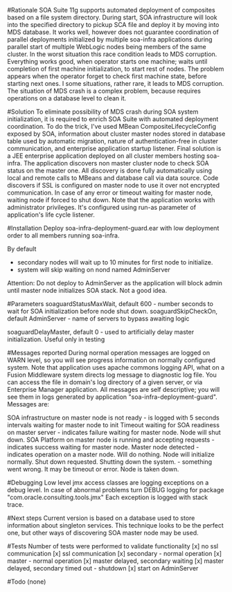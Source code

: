 #Rationale
SOA Suite 11g supports automated deployment of composites based on a file system directory. During start, SOA infrastructure will look into the specified directory to pickup SCA file and deploy it by moving into MDS database. It works well, however does not guarantee coordination of parallel deployments initialized by multiple soa-infra applications during parallel start of multiple WebLogic nodes being members of the same cluster. In the worst situation this race condition leads to MDS corruption. Everything works good, when operator starts one machine; waits until completion of first machine initialization, to start rest of nodes. The problem appears when the operator forget to check first machine state, before starting next ones. I some situations, rather rare, it leads to MDS corruption. The situation of MDS crash is a complex problem, because requires operations on a database level to clean it. 

#Solution
To eliminate possibility of MDS crash during SOA system initialization, it is required to enrich SOA Suite with automated deployment coordination. To do the trick, I've used MBean CompositeLifecycleConfig exposed by SOA, information about cluster master nodes stored in database table used by automatic migration, nature of authentication-free in cluster communication, and enterprise application startup listener. Final solution is a JEE enterprise application deployed on all cluster members hosting soa-infra. The application discovers non master cluster node to check SOA status on the master one. All discovery is done fully automatically using local and remote calls to MBeans and database call via data source. Code discovers if SSL is configured on master node to use it over not encrypted communication. In case of any error or timeout waiting for master node, waiting node if forced to shut down. Note that the application works with administrator privileges. It's configured using run-as parameter of application's life cycle listener.

#Installation
Deploy soa-infra-deployment-guard.ear with low deployment order to all members running soa-infra. 

By default 
- secondary nodes will wait up to 10 minutes for first node to initialize. 
- system will skip waiting on nond named AdminServer

Attention: Do not deploy to AdminServer as the application will block admin until master node initializes SOA stack. Not a good idea.

#Parameters
soaguardStatusMaxWait, default 600 - number seconds to wait for SOA initialization before node shut down.
soaguardSkipCheckOn, default AdminServer - name of servers to bypass awaiting logic

soaguardDelayMaster, default 0 - used to artificially delay master initialization. Useful only in testing 

#Messages reported
During normal operation messages are logged on WARN level, so you will see progress information on normally configured system. Note that application uses apache commons logging API, what on a Fusion Middleware system directs log message to diagnostic log file. You can access the file in domain's log directory of a given server, or via Enterprise Manager application. All messages are self descriptive; you will see them in logs generated by application "soa-infra-deployment-guard". Messages are:

SOA infrastructure on master node is not ready - is logged with 5 seconds intervals waiting for master node to init
Timeout waiting for SOA readiness on master server - indicates failure waiting for master node. Node will shut down.
SOA Platform on master node is running and accepting requests - indicates success waiting for master node. 
Master node detected - indicates operation on a master node. Will do nothing. Node will initialize normally.
Shut down requested. Shutting down the system.  - something went wrong. It may be timeout or error. Node is taken down.

#Debugging
Low level jmx access classes are logging exceptions on a debug level. In case of abnormal problems turn DEBUG logging for package "com.oracle.consulting.tools.jmx" Each exception is logged with stack trace.

#Next steps
Current version is based on a database used to store information about singleton services. This technique looks to be the perfect one, but other ways of discovering SOA master node may be used.

#Tests
Number of tests were performed to validate functionality
[x] no ssl communication
[x] ssl communication
[x] secondary - normal operation
[x] master - normal operation
[x] master delayed, secondary waiting 
[x] master delayed, secondary timed out - shutdown
[x] start on AdminServer

#Todo
(none)
